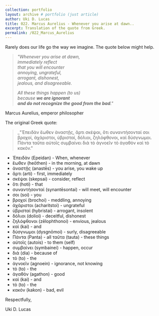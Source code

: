 ```yaml
---
collection: portfolio
layout: archive # portfolio (just article)
author: Uki D. Lucas
title: 022. Marcus Aurelius - Whenever you arise at dawn..
excerpt: Translation of the quote from Greek.
permalink: /022_Marcus_Aurelius
---
```



Rarely does our life go the way we imagine. The quote below might help.

> _"Whenever you arise at dawn,_  
> _immediately reflect_  
> _that you will encounter_  
> _annoying, ungrateful,_  
> _arrogant, dishonest,_  
> _jealous, and disagreeable._  
>   
> _All these things happen (to us)_  
> _because_ **_we are ignorant_**  
> **_and do not recognize the good from the bad_**_."_

Marcus Aurelius, emperor philosopher

The original Greek quote:

> _"Ἐπειδὰν ἕωθεν ἀναστῇς, ἄρτι σκέψαι, ὅτι συναντήσονταί σοι βροχοί, ἀχάριστοι, ὑβρισταί, δόλιοι, ζηλόφθονοι, καὶ δύσγνωμοι. Πάντα ταῦτα αὐτοῖς συμβαίνει διὰ τὸ ἀγνοεῖν τὸ ἀγαθὸν καὶ τὸ κακόν."

- Ἐπειδὰν (Epeidan) - When, whenever
- ἕωθεν (heōthen) - in the morning, at dawn
- ἀναστῇς (anastēs) - you arise, you wake up
- ἄρτι (arti) - first, immediately
- σκέψαι (skepsai) - consider, reflect
- ὅτι (hoti) - that
- συναντήσονταί (synantēsontai) - will meet, will encounter
- σοι (soi) - you
- βροχοί (brochoi) - meddling, annoying
- ἀχάριστοι (acharitstoi) - ungrateful
- ὑβρισταί (hybristai) - arrogant, insolent
- δόλιοι (dolioi) - deceitful, dishonest
- ζηλόφθονοι (zēlophthonoi) - envious, jealous
- καὶ (kai) - and
- δύσγνωμοι (dysgnōmoi) - surly, disagreeable
- Πάντα (Panta) - all ταῦτα (tauta) - these things
- αὐτοῖς (autois) - to them (self)
- συμβαίνει (symbainei) - happen, occur
- διὰ (dia) - because of
- τὸ (to) - the
- ἀγνοεῖν (agnoein) - ignorance, not knowing
- τὸ (to) - the
- ἀγαθὸν (agathon) - good
- καὶ (kai) - and
- τὸ (to) - the
- κακόν (kakon) - bad, evil

  
Respectfully,  
  
Uki D. Lucas